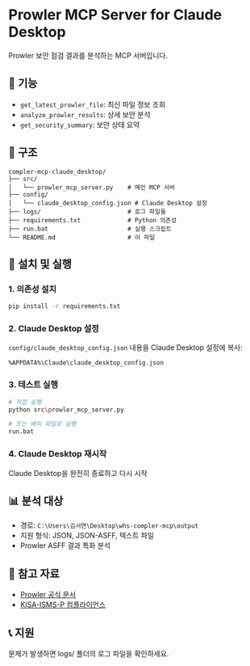 # Prowler MCP Server for Claude Desktop

Prowler 보안 점검 결과를 분석하는 MCP 서버입니다.

## 🎯 기능
- `get_latest_prowler_file`: 최신 파일 정보 조회
- `analyze_prowler_results`: 상세 보안 분석
- `get_security_summary`: 보안 상태 요약

## 📁 구조
```
compler-mcp-claude_desktop/
├── src/
│   └── prowler_mcp_server.py    # 메인 MCP 서버
├── config/
│   └── claude_desktop_config.json # Claude Desktop 설정
├── logs/                        # 로그 파일들
├── requirements.txt             # Python 의존성
├── run.bat                      # 실행 스크립트
└── README.md                    # 이 파일
```

## 🚀 설치 및 실행

### 1. 의존성 설치
```bash
pip install -r requirements.txt
```

### 2. Claude Desktop 설정
`config/claude_desktop_config.json` 내용을 Claude Desktop 설정에 복사:
```
%APPDATA%\Claude\claude_desktop_config.json
```

### 3. 테스트 실행
```bash
# 직접 실행
python src\prowler_mcp_server.py

# 또는 배치 파일로 실행
run.bat
```

### 4. Claude Desktop 재시작
Claude Desktop을 완전히 종료하고 다시 시작

## 📊 분석 대상
- 경로: `C:\Users\김서연\Desktop\whs-compler-mcp\output`
- 지원 형식: JSON, JSON-ASFF, 텍스트 파일
- Prowler ASFF 결과 특화 분석

## 🔗 참고 자료
- [Prowler 공식 문서](https://docs.prowler.com/projects/prowler-open-source/en/latest/tutorials/prowler-app/)
- [KISA-ISMS-P 컴플라이언스](https://hub.prowler.com/compliance/kisa_isms_p_2023_aws)

## 📞 지원
문제가 발생하면 logs/ 폴더의 로그 파일을 확인하세요.